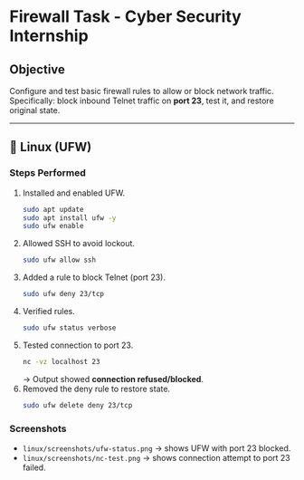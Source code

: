 # Firewall Task - Cyber Security Internship

## Objective
Configure and test basic firewall rules to allow or block network traffic.  
Specifically: block inbound Telnet traffic on **port 23**, test it, and restore original state.  

---

## 🔹 Linux (UFW)

### Steps Performed
1. Installed and enabled UFW.
   ```bash
   sudo apt update
   sudo apt install ufw -y
   sudo ufw enable
   ```
2. Allowed SSH to avoid lockout.
   ```bash
   sudo ufw allow ssh
   ```
3. Added a rule to block Telnet (port 23).
   ```bash
   sudo ufw deny 23/tcp
   ```
4. Verified rules.
   ```bash
   sudo ufw status verbose
   ```
5. Tested connection to port 23.
   ```bash
   nc -vz localhost 23
   ```
   → Output showed **connection refused/blocked**. 
6. Removed the deny rule to restore state.
   ```bash
   sudo ufw delete deny 23/tcp
   ```

### Screenshots
- `linux/screenshots/ufw-status.png` → shows UFW with port 23 blocked.  
- `linux/screenshots/nc-test.png` → shows connection attempt to port 23 failed.  
